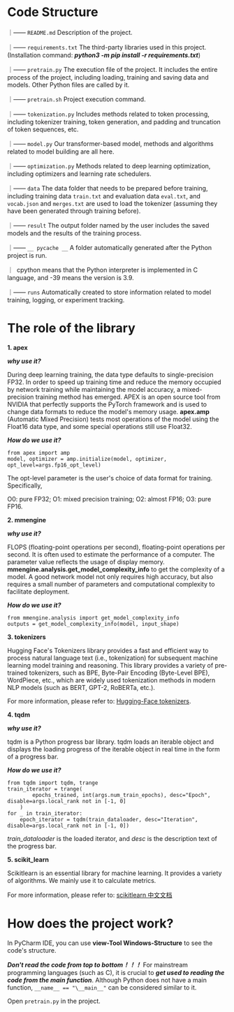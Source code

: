 # Code Structure

｜—— `README.md`  Description of the project.

｜—— `requirements.txt`  The third-party libraries used in this project. (Installation command: ***python3 -m pip install -r requirements.txt***)

｜—— `pretrain.py`  The execution file of the project. It includes the entire process of the project, including loading, training and saving data and models. Other Python files are called by it.

｜—— `pretrain.sh` Project execution command.

｜—— `tokenization.py` Includes methods related to token processing, including tokenizer training, token generation, and padding and truncation of token sequences, etc.

｜—— `model.py` Our transformer-based model, methods and algorithms related to model building are all here.

｜—— `optimization.py` Methods related to deep learning optimization, including optimizers and learning rate schedulers.

｜—— `data` The data folder that needs to be prepared before training, including training data `train.txt` and evaluation data `eval.txt`, and `vocab.json` and `merges.txt` are used to load the tokenizer (assuming they have been generated through training before).

｜—— `result`  The output folder named by the user includes the saved models and the results of the training process.

｜—— `__ pycache __`   A folder automatically generated after the Python project is run. 

｜   cpython means that the Python interpreter is implemented in C language, and -39 means the version is 3.9.     

｜—— `runs`  Automatically created to store information related to model training, logging, or experiment tracking.

# The role of the library

**1. apex**

***why use it?***    

During deep learning training, the data type defaults to single-precision FP32. In order to speed up training time and reduce the memory occupied by network training while maintaining the model accuracy, a mixed-precision training method has emerged. APEX is an open source tool from NVIDIA that perfectly supports the PyTorch framework and is used to change data formats to reduce the model's memory usage. **apex.amp** (Automatic Mixed Precision) tests most operations of the model using the Float16 data type, and some special operations still use Float32.

***How do we use it?***

```
from apex import amp
model, optimizer = amp.initialize(model, optimizer, opt_level=args.fp16_opt_level)
```
The opt-level parameter is the user's choice of data format for training. Specifically, 

O0: pure FP32; O1: mixed precision training; O2: almost FP16; O3: pure FP16.

**2. mmengine**

***why use it?*** 

FLOPS (floating-point operations per second), floating-point operations per second. It is often used to estimate the performance of a computer. The parameter value reflects the usage of display memory. **mmengine.analysis.get_model_complexity_info** to get the complexity of a model.
A good network model not only requires high accuracy, but also requires a small number of parameters and computational complexity to facilitate deployment.

***How do we use it?***
```
from mmengine.analysis import get_model_complexity_info
outputs = get_model_complexity_info(model, input_shape)
```

**3. tokenizers**

Hugging Face's Tokenizers library provides a fast and efficient way to process natural language text (i.e., tokenization) for subsequent machine learning model training and reasoning. This library provides a variety of pre-trained tokenizers, such as BPE, Byte-Pair Encoding (Byte-Level BPE), WordPiece, etc., which are widely used tokenization methods in modern NLP models (such as BERT, GPT-2, RoBERTa, etc.).

For more information, please refer to: [Hugging-Face tokenizers](https://huggingface.co/docs/tokenizers/v0.13.4.rc2/en/index).

**4. tqdm**

***why use it?*** 

tqdm is a Python progress bar library. tqdm loads an iterable object and displays the loading progress of the iterable object in real time in the form of a progress bar.

***How do we use it?***

```
from tqdm import tqdm, trange
train_iterator = trange(
        epochs_trained, int(args.num_train_epochs), desc="Epoch", disable=args.local_rank not in [-1, 0]
    )
for _ in train_iterator:
    epoch_iterator = tqdm(train_dataloader, desc="Iteration", disable=args.local_rank not in [-1, 0])
```
_train_dataloader_ is the loaded iterator, and _desc_ is the description text of the progress bar.

**5. scikit_learn**

Scikitlearn is an essential library for machine learning. It provides a variety of algorithms. We mainly use it to calculate metrics. 

For more information, please refer to: [scikitlearn 中文文档](https://scikitlearn.com.cn/)

# How does the project work?

In PyCharm IDE, you can use **view-Tool Windows-Structure** to see the code's structure. 

***Don't read the code from top to bottom！！！*** For mainstream programming languages ​​​​(such as C), it is crucial to ***get used to reading the code from the main function***. Although Python does not have a main function, `__name__ == "\__main__"` can be considered similar to it.

Open `pretrain.py` in the project. 






